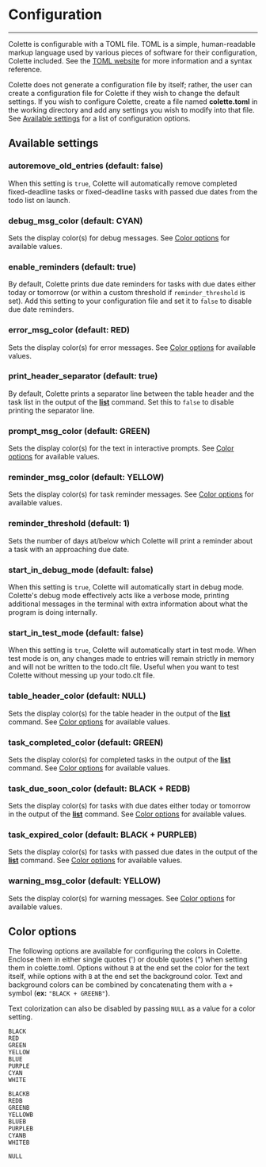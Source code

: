 # Configuration

---

Colette is configurable with a TOML file. TOML is a simple, human-readable markup language used by various pieces of software for their configuration, Colette included. See the [TOML website](https://toml.io/en/) for more information and a syntax reference.

Colette does not generate a configuration file by itself; rather, the user can create a configuration file for Colette if they wish to change the default settings. If you wish to configure Colette, create a file named **colette.toml** in the working directory and add any settings you wish to modify into that file. See [Available settings](#available-settings) for a list of configuration options.

## Available settings

### autoremove_old_entries (default: false)

When this setting is `true`, Colette will automatically remove completed fixed-deadline tasks or fixed-deadline tasks with passed due dates from the todo list on launch.

### debug_msg_color (default: CYAN)

Sets the display color(s) for debug messages. See [Color options](#color-options) for available values.

### enable_reminders (default: true)

By default, Colette prints due date reminders for tasks with due dates either today or tomorrow (or within a custom threshold if `reminder_threshold` is set). Add this setting to your configuration file and set it to `false` to disable due date reminders.

### error_msg_color (default: RED)

Sets the display color(s) for error messages. See [Color options](#color-options) for available values.

### print_header_separator (default: true)

By default, Colette prints a separator line between the table header and the task list in the output of the **[list](./cmd/list.md)** command. Set this to `false` to disable printing the separator line.

### prompt_msg_color (default: GREEN)

Sets the display color(s) for the text in interactive prompts. See [Color options](#color-options) for available values.

### reminder_msg_color (default: YELLOW)

Sets the display color(s) for task reminder messages. See [Color options](#color-options) for available values.

### reminder_threshold (default: 1)

Sets the number of days at/below which Colette will print a reminder about a task with an approaching due date.

### start_in_debug_mode (default: false)

When this setting is `true`, Colette will automatically start in debug mode. Colette's debug mode effectively acts like a verbose mode, printing additional messages in the terminal with extra information about what the program is doing internally.

### start_in_test_mode (default: false)

When this setting is `true`, Colette will automatically start in test mode. When test mode is on, any changes made to entries will remain strictly in memory and will not be written to the todo.clt file. Useful when you want to test Colette without messing up your todo.clt file.

### table_header_color (default: NULL)

Sets the display color(s) for the table header in the output of the **[list](./cmd/list.md)** command. See [Color options](#color-options) for available values.

### task_completed_color (default: GREEN)

Sets the display color(s) for completed tasks in the output of the **[list](./cmd/list.md)** command. See [Color options](#color-options) for available values.

### task_due_soon_color (default: BLACK + REDB)

Sets the display color(s) for tasks with due dates either today or tomorrow in the output of the **[list](./cmd/list.md)** command. See [Color options](#color-options) for available values.

### task_expired_color (default: BLACK + PURPLEB)

Sets the display color(s) for tasks with passed due dates in the output of the **[list](./cmd/list.md)** command. See [Color options](#color-options) for available values.

### warning_msg_color (default: YELLOW)

Sets the display color(s) for warning messages. See [Color options](#color-options) for available values.

## Color options

The following options are available for configuring the colors in Colette. Enclose them in either single quotes (') or double quotes (") when setting them in colette.toml. Options without `B` at the end set the color for the text itself, while options with `B` at the end set the background color. Text and background colors can be combined by concatenating them with a + symbol (**ex:** `"BLACK + GREENB"`).

Text colorization can also be disabled by passing `NULL` as a value for a color setting.

```text
BLACK
RED
GREEN
YELLOW
BLUE
PURPLE
CYAN
WHITE

BLACKB
REDB
GREENB
YELLOWB
BLUEB
PURPLEB
CYANB
WHITEB

NULL
```